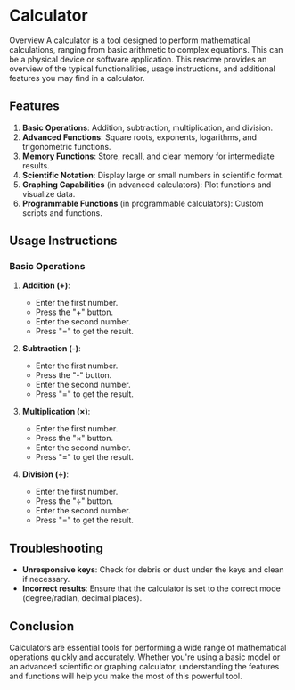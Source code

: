 # Calculator 

Overview
A calculator is a tool designed to perform mathematical calculations, ranging from basic arithmetic to complex equations.
This can be a physical device or software application. This readme provides an overview of the typical functionalities,
usage instructions, and additional features you may find in a calculator.

## Features
1. **Basic Operations**: Addition, subtraction, multiplication, and division.
2. **Advanced Functions**: Square roots, exponents, logarithms, and trigonometric functions.
3. **Memory Functions**: Store, recall, and clear memory for intermediate results.
4. **Scientific Notation**: Display large or small numbers in scientific format.
5. **Graphing Capabilities** (in advanced calculators): Plot functions and visualize data.
6. **Programmable Functions** (in programmable calculators): Custom scripts and functions.

## Usage Instructions
### Basic Operations
1. **Addition (+)**:
   - Enter the first number.
   - Press the "+" button.
   - Enter the second number.
   - Press "=" to get the result.

2. **Subtraction (-)**:
   - Enter the first number.
   - Press the "-" button.
   - Enter the second number.
   - Press "=" to get the result.

3. **Multiplication (×)**:
   - Enter the first number.
   - Press the "×" button.
   - Enter the second number.
   - Press "=" to get the result.

4. **Division (÷)**:
   - Enter the first number.
   - Press the "÷" button.
   - Enter the second number.
   - Press "=" to get the result.

## Troubleshooting
- **Unresponsive keys**: Check for debris or dust under the keys and clean if necessary.
- **Incorrect results**: Ensure that the calculator is set to the correct mode (degree/radian, decimal places).

## Conclusion
Calculators are essential tools for performing a wide range of mathematical operations quickly and accurately.
Whether you're using a basic model or an advanced scientific or graphing calculator,
understanding the features and functions will help you make the most of this powerful tool.

